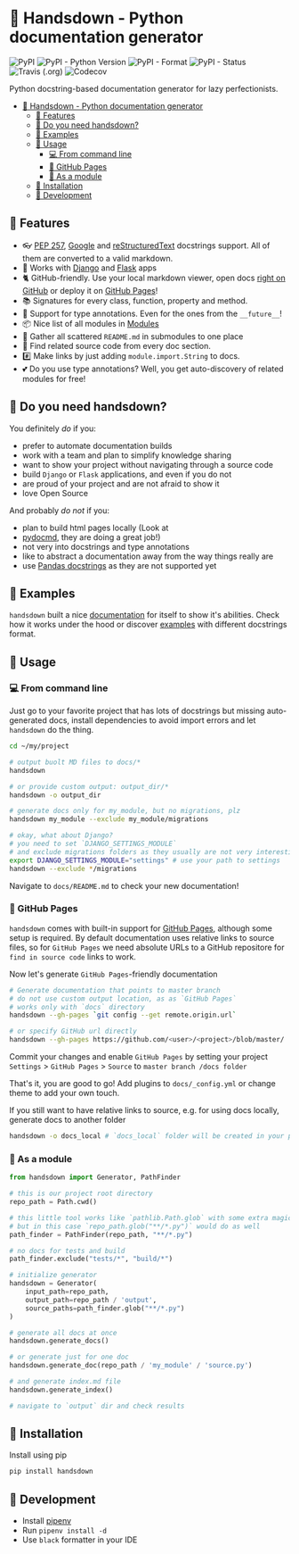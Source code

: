 # 🙌 Handsdown - Python documentation generator

![PyPI](https://img.shields.io/pypi/v/handsdown)
![PyPI - Python Version](https://img.shields.io/pypi/pyversions/handsdown)
![PyPI - Format](https://img.shields.io/pypi/format/handsdown)
![PyPI - Status](https://img.shields.io/pypi/status/handsdown)
![Travis (.org)](https://img.shields.io/travis/vemel/handsdown)
![Codecov](https://img.shields.io/codecov/c/github/vemel/handsdown)

Python docstring-based documentation generator for lazy perfectionists.

- [🙌 Handsdown - Python documentation generator](#%f0%9f%99%8c-handsdown---python-documentation-generator)
  - [🔬 Features](#%f0%9f%94%ac-features)
  - [🤔 Do you need handsdown?](#%f0%9f%a4%94-do-you-need-handsdown)
  - [🐏 Examples](#%f0%9f%90%8f-examples)
  - [🎉 Usage](#%f0%9f%8e%89-usage)
    - [💻 From command line](#%f0%9f%92%bb-from-command-line)
    - [📝 GitHub Pages](#%f0%9f%93%9d-github-pages)
    - [🧩 As a module](#%f0%9f%a7%a9-as-a-module)
  - [🐶 Installation](#%f0%9f%90%b6-installation)
  - [🔧 Development](#%f0%9f%94%a7-development)

## 🔬 Features

- 👓 [PEP 257](https://www.python.org/dev/peps/pep-0257/),
  [Google](http://google.github.io/styleguide/pyguide.html#38-comments-and-docstrings)
  and [reStructuredText](https://www.python.org/dev/peps/pep-0287/)
  docstrings support. All of them are converted to a valid markdown.
- 🐍 Works with [Django](https://www.djangoproject.com/) and [Flask](https://palletsprojects.com/p/flask/) apps
- 🐈 GitHub-friendly. Use your local markdown viewer, open docs
  [right on GitHub](https://github.com/vemel/handsdown/blob/master/docs/README.md) or deploy it on
  [GitHub Pages](https://vemel.github.io/handsdown/)!
- 📚 Signatures for every class, function, property and method.
- 🚀 Support for type annotations. Even for the ones from the `__future__`!
- 📦 Nice list of all modules in [Modules](https://github.com/vemel/handsdown/blob/master/docs/README.md)
- 🔎 Gather all scattered `README.md` in submodules to one place
- 🚧 Find related source code from every doc section.
- #️⃣ Make links by just adding `module.import.String` to docs.
- 💕 Do you use type annotations? Well, you get auto-discovery of related modules for free!

## 🤔 Do you need handsdown?

You definitely *do* if you:

- prefer to automate documentation builds
- work with a team and plan to simplify knowledge sharing
- want to show your project without navigating through a source code
- build `Django` or `Flask` applications, and even if you do not
- are proud of your project and are not afraid to show it
- love Open Source

And probably *do not* if you:

- plan to build html pages locally (Look at
- [pydocmd](https://pypi.org/project/pydoc-markdown/), they are doing a great job!)
- not very into docstrings and type annotations
- like to abstract a documentation away from the way things really are
- use [Pandas docstrings](https://pandas.pydata.org/pandas-docs/stable/development/contributing_docstring.html)
  as they are not supported yet

## 🐏 Examples

`handsdown` built a nice
[documentation](https://github.com/vemel/handsdown/blob/master/docs/README.md) for
itself to show it's abilities. Check how it works under the hood or discover
[examples](https://github.com/vemel/handsdown/blob/master/docs/examples_index.md)
with different docstrings format.

## 🎉 Usage

### 💻 From command line

Just go to your favorite project that has lots of docstrings but missing
auto-generated docs, install dependencies to avoid import errors and let
`handsdown` do the thing.

```bash
cd ~/my/project

# output buolt MD files to docs/*
handsdown

# or provide custom output: output_dir/*
handsdown -o output_dir

# generate docs only for my_module, but no migrations, plz
handsdown my_module --exclude my_module/migrations

# okay, what about Django?
# you need to set `DJANGO_SETTINGS_MODULE`
# and exclude migrations folders as they usually are not very interesting
export DJANGO_SETTINGS_MODULE="settings" # use your path to settings
handsdown --exclude */migrations
```

Navigate to `docs/README.md` to check your new documentation!

### 📝 GitHub Pages

`handsdown` comes with built-in support for [GitHub Pages](https://pages.github.com/),
although some setup is required. By default documentation uses relative links to source files,
so for `GitHub Pages` we need absolute URLs to a GitHub repositore for `find in source code`
links to work.

Now let's generate `GitHub Pages`-friendly documentation

```bash
# Generate documentation that points to master branch
# do not use custom output location, as as `GitHub Pages`
# works only with `docs` directory
handsdown --gh-pages `git config --get remote.origin.url`

# or specify GitHub url directly
handsdown --gh-pages https://github.com/<user>/<project>/blob/master/
```

Commit your changes and enable `GitHub Pages` by setting your project
`Settings` > `GitHub Pages` > `Source` to `master branch /docs folder`

That's it, you are good to go! Add plugins to `docs/_config.yml` or change
theme to add your own touch.

If you still want to have relative links to source, e.g. for using docs locally,
generate docs to another folder

```bash
handsdown -o docs_local # `docs_local` folder will be created in your project root
```

### 🧩 As a module

```python
from handsdown import Generator, PathFinder

# this is our project root directory
repo_path = Path.cwd()

# this little tool works like `pathlib.Path.glob` with some extra magic
# but in this case `repo_path.glob("**/*.py")` would do as well
path_finder = PathFinder(repo_path, "**/*.py")

# no docs for tests and build
path_finder.exclude("tests/*", "build/*")

# initialize generator
handsdown = Generator(
    input_path=repo_path,
    output_path=repo_path / 'output',
    source_paths=path_finder.glob("**/*.py")
)

# generate all docs at once
handsdown.generate_docs()

# or generate just for one doc
handsdown.generate_doc(repo_path / 'my_module' / 'source.py')

# and generate index.md file
handsdown.generate_index()

# navigate to `output` dir and check results
```

## 🐶 Installation

Install using pip

```bash
pip install handsdown
```

## 🔧 Development

- Install [pipenv](https://pypi.org/project/pipenv/)
- Run `pipenv install -d`
- Use `black` formatter in your IDE
